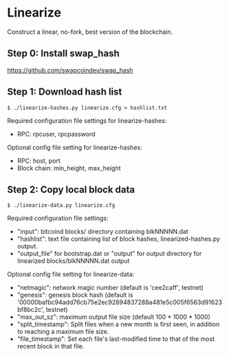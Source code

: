 # Linearize
Construct a linear, no-fork, best version of the blockchain.

## Step 0: Install swap_hash

https://github.com/swapcoindev/swap_hash

## Step 1: Download hash list

    $ ./linearize-hashes.py linearize.cfg > hashlist.txt

Required configuration file settings for linearize-hashes:
* RPC: rpcuser, rpcpassword

Optional config file setting for linearize-hashes:
* RPC: host, port
* Block chain: min_height, max_height

## Step 2: Copy local block data

    $ ./linearize-data.py linearize.cfg

Required configuration file settings:
* "input": bitcoind blocks/ directory containing blkNNNNN.dat
* "hashlist": text file containing list of block hashes, linearized-hashes.py
output.
* "output_file" for bootstrap.dat or "output" for output directory for linearized blocks/blkNNNNN.dat output

Optional config file setting for linearize-data:
* "netmagic": network magic number (default is 'cee2caff', testnet)
* "genesis": genesis block hash (default is '00000bafbc94add76cb75e2ec92894837288a481e5c005f6563d91623bf8bc2c', testnet)
* "max_out_sz": maximum output file size (default 100 \* 1000 \* 1000)
* "split_timestamp": Split files when a new month is first seen, in addition to
reaching a maximum file size.
* "file_timestamp": Set each file's last-modified time to that of the
most recent block in that file.
